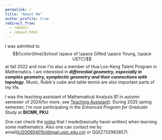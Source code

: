 ```yaml
---
permalink: /
title: "About Me"
author_profile: true
redirect_from: 
  - /about/
  - /about.html
---
```


I was admitted to $${\color{lime}School \space of \space Gifted \space Young, \space USTC}$$ at fall 2022 and now I'm also a member of Hua Loo-Keng Talent Program in Mathematics. I am interested in ***differential geometry, especially in complex geometry, symplectic geometry and their connections with topology***. Music, Rubik's cube and table tennis are also important parts of my life.

I was the teaching assistant of Mathematical Analysis B1 in autumn semester of 2024(for more, see [Teaching Assistant](https://lyuchangle2006.github.io/TeachingAssistant/)). During 2025 spring semester, I'm now participating in the _Enhanced Program for Graduate Study_ at **BICMR, PKU**.

One can check the [notes](https://lyuchangle2006.github.io/Notes/) that I made(basically hand-written) when learning some mathematics. Also one can contact me by email(lcl20060401lcl@mail.ustc.edu.cn) or QQ(2732992857).


